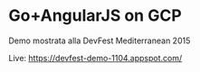 # Go+AngularJS on GCP
Demo mostrata alla DevFest Mediterranean 2015


Live: https://devfest-demo-1104.appspot.com/
